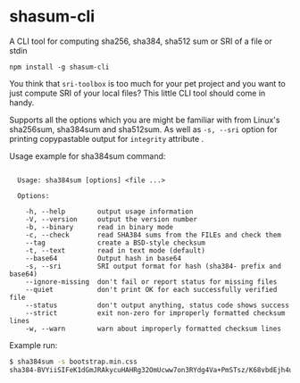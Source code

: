 # shasum-cli
A CLI tool for computing sha256, sha384, sha512 sum or SRI of a file or stdin

```
npm install -g shasum-cli
```

You think that `sri-toolbox` is too much for your pet project and you want to just compute SRI of your local files? This little CLI tool should come in handy.

Supports all the options which you are might be familiar with from Linux's sha256sum, sha384sum and sha512sum. As well as `-s, --sri` option for printing copypastable output for `integrity` attribute .

Usage example for sha384sum command:

```

  Usage: sha384sum [options] <file ...>

  Options:

    -h, --help        output usage information
    -V, --version     output the version number
    -b, --binary      read in binary mode
    -c, --check       read SHA384 sums from the FILEs and check them
    --tag             create a BSD-style checksum
    -t, --text        read in text mode (default)
    --base64          Output hash in base64
    -s, --sri         SRI output format for hash (sha384- prefix and base64)
    --ignore-missing  don't fail or report status for missing files
    --quiet           don't print OK for each successfully verified file
    --status          don't output anything, status code shows success
    --strict          exit non-zero for improperly formatted checksum lines
    -w, --warn        warn about improperly formatted checksum lines
```

Example run:

```bash
$ sha384sum -s bootstrap.min.css
sha384-BVYiiSIFeK1dGmJRAkycuHAHRg32OmUcww7on3RYdg4Va+PmSTsz/K68vbdEjh4u  bootstrap.min.css
```
